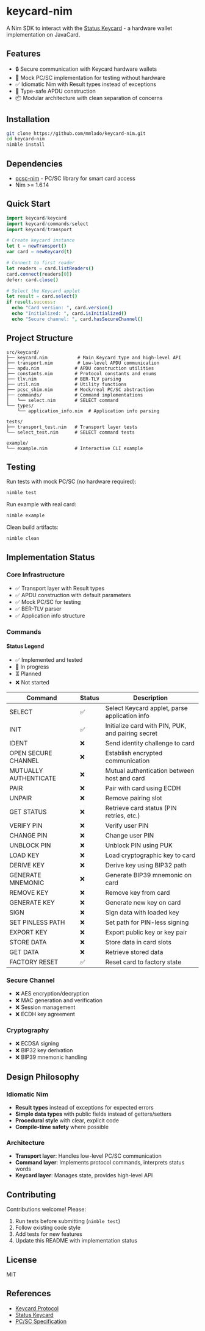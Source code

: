 # keycard-nim

A Nim SDK to interact with the [Status Keycard](https://keycard.tech) - a hardware wallet implementation on JavaCard.

## Features

- 🔒 Secure communication with Keycard hardware wallets
- 🧪 Mock PC/SC implementation for testing without hardware
- ✅ Idiomatic Nim with Result types instead of exceptions
- 🎯 Type-safe APDU construction
- 📦 Modular architecture with clean separation of concerns

## Installation

```bash
git clone https://github.com/mmlado/keycard-nim.git
cd keycard-nim
nimble install
```

## Dependencies

- [pcsc-nim](https://github.com/mmlado/pcsc-nim) - PC/SC library for smart card access
- Nim >= 1.6.14

## Quick Start

```nim
import keycard/keycard
import keycard/commands/select
import keycard/transport

# Create keycard instance
let t = newTransport()
var card = newKeycard(t)

# Connect to first reader
let readers = card.listReaders()
card.connect(readers[0])
defer: card.close()

# Select the Keycard applet
let result = card.select()
if result.success:
  echo "Card version: ", card.version()
  echo "Initialized: ", card.isInitialized()
  echo "Secure channel: ", card.hasSecureChannel()
```

## Project Structure

```
src/keycard/
├── keycard.nim           # Main Keycard type and high-level API
├── transport.nim         # Low-level APDU communication
├── apdu.nim             # APDU construction utilities
├── constants.nim        # Protocol constants and enums
├── tlv.nim              # BER-TLV parsing
├── util.nim             # Utility functions
├── pcsc_shim.nim        # Mock/real PC/SC abstraction
├── commands/            # Command implementations
│   └── select.nim       # SELECT command
└── types/
    └── application_info.nim  # Application info parsing

tests/
├── transport_test.nim   # Transport layer tests
└── select_test.nim      # SELECT command tests

example/
└── example.nim          # Interactive CLI example
```

## Testing

Run tests with mock PC/SC (no hardware required):

```bash
nimble test
```

Run example with real card:

```bash
nimble example
```

Clean build artifacts:

```bash
nimble clean
```

## Implementation Status

### Core Infrastructure
- ✅ Transport layer with Result types
- ✅ APDU construction with default parameters
- ✅ Mock PC/SC for testing
- ✅ BER-TLV parser
- ✅ Application info structure

### Commands

#### Status Legend
- ✅ Implemented and tested
- 🚧 In progress
- ⏳ Planned
- ❌ Not started

| Command | Status | Description |
|---------|--------|-------------|
| SELECT | ✅ | Select Keycard applet, parse application info |
| INIT | ✅ | Initialize card with PIN, PUK, and pairing secret |
| IDENT | ❌ | Send identity challenge to card |
| OPEN SECURE CHANNEL | ❌ | Establish encrypted communication |
| MUTUALLY AUTHENTICATE | ❌ | Mutual authentication between host and card |
| PAIR | ❌ | Pair with card using ECDH |
| UNPAIR | ❌ | Remove pairing slot |
| GET STATUS | ❌ | Retrieve card status (PIN retries, etc.) |
| VERIFY PIN | ❌ | Verify user PIN |
| CHANGE PIN | ❌ | Change user PIN |
| UNBLOCK PIN | ❌ | Unblock PIN using PUK |
| LOAD KEY | ❌ | Load cryptographic key to card |
| DERIVE KEY | ❌ | Derive key using BIP32 path |
| GENERATE MNEMONIC | ❌ | Generate BIP39 mnemonic on card |
| REMOVE KEY | ❌ | Remove key from card |
| GENERATE KEY | ❌ | Generate new key on card |
| SIGN | ❌ | Sign data with loaded key |
| SET PINLESS PATH | ❌ | Set path for PIN-less signing |
| EXPORT KEY | ❌ | Export public key or key pair |
| STORE DATA | ❌ | Store data in card slots |
| GET DATA | ❌ | Retrieve stored data |
| FACTORY RESET | ✅ | Reset card to factory state |

### Secure Channel
- ❌ AES encryption/decryption
- ❌ MAC generation and verification
- ❌ Session management
- ❌ ECDH key agreement

### Cryptography
- ❌ ECDSA signing
- ❌ BIP32 key derivation
- ❌ BIP39 mnemonic handling

## Design Philosophy

### Idiomatic Nim
- **Result types** instead of exceptions for expected errors
- **Simple data types** with public fields instead of getters/setters
- **Procedural style** with clear, explicit code
- **Compile-time safety** where possible

### Architecture
- **Transport layer**: Handles low-level PC/SC communication
- **Command layer**: Implements protocol commands, interprets status words
- **Keycard layer**: Manages state, provides high-level API

## Contributing

Contributions welcome! Please:
1. Run tests before submitting (`nimble test`)
2. Follow existing code style
3. Add tests for new features
4. Update this README with implementation status

## License

MIT

## References

- [Keycard Protocol](https://keycard.tech/docs/sdk/introduction.html)
- [Status Keycard](https://github.com/status-im/status-keycard)
- [PC/SC Specification](https://en.wikipedia.org/wiki/PC/SC)